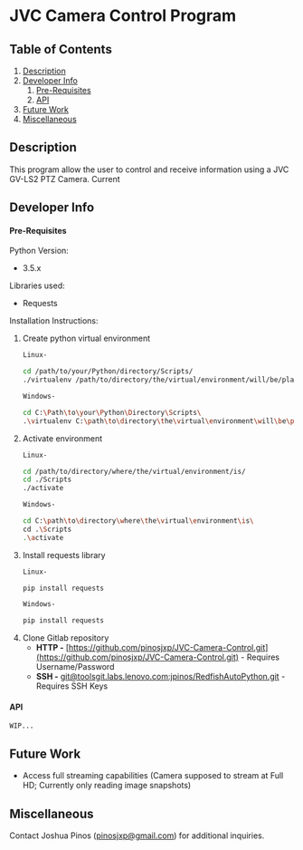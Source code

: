 # JVC Camera Control Program

## Table of Contents
1. [Description](#Description)
2. [Developer Info](#Developer-Info)
    1. [Pre-Requisites](#Pre-Requisites)
    2. [API](#API)
3. [Future Work](#Future-Work)
4. [Miscellaneous](#Miscellaneous)

## Description

This program allow the user to control and receive information using a JVC GV-LS2 PTZ Camera. Current
## Developer Info

#### Pre-Requisites

Python Version:

* 3.5.x

Libraries used:

* Requests

Installation Instructions:

1. Create python virtual environment
    ```bash
    Linux-
    
    cd /path/to/your/Python/directory/Scripts/
    ./virtualenv /path/to/directory/the/virtual/environment/will/be/placed
    
    Windows-
    
    cd C:\Path\to\your\Python\Directory\Scripts\
    .\virtualenv C:\path\to\directory\the\virtual\environment\will\be\placed
    ```
2. Activate environment
    ```bash
    Linux-
    
    cd /path/to/directory/where/the/virtual/environment/is/
    cd ./Scripts
    ./activate
    
    Windows-
    
    cd C:\path\to\directory\where\the\virtual\environment\is\
    cd .\Scripts
    .\activate
    ```
3. Install requests library
    ```bash
    Linux-
 
    pip install requests
    
    Windows-
    
    pip install requests

    ```
4. Clone Gitlab repository
    * __HTTP -__ [https://github.com/pinosjxp/JVC-Camera-Control.git](https://github.com/pinosjxp/JVC-Camera-Control.git) - Requires Username/Password
    * __SSH -__ [git@toolsgit.labs.lenovo.com:jpinos/RedfishAutoPython.git](git@toolsgit.labs.lenovo.com:jpinos/RedfishAutoPython.git) - Requires SSH Keys

#### API

    WIP...
    
## Future Work
* Access full streaming capabilities (Camera supposed to stream at Full HD; Currently only reading image snapshots)

## Miscellaneous
Contact Joshua Pinos ([pinosjxp@gmail.com](pinosjxp@gmail.com)) for additional inquiries.

